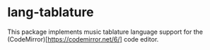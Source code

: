 # lang-tablature

This package implements music tablature language support for the (CodeMirror)[https://codemirror.net/6/] code editor.

